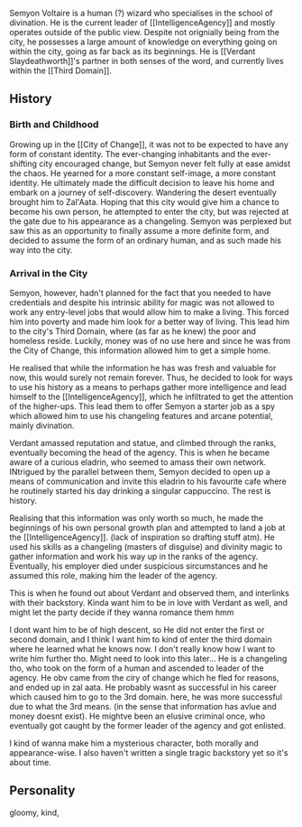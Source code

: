 Semyon Voltaire is a human (?) wizard who specialises in the school of divination. He is the current leader of [[IntelligenceAgency]] and mostly operates outside of the public view. Despite not orignially being from the city, he possesses a large amount of knowledge on everything going on within the city, going as far back as its beginnings. He is [[Verdant Slaydeathworth]]'s partner in both senses of the word, and currently lives within the [[Third Domain]].
## History
### Birth and Childhood
Growing up in the [[City of Change]], it was not to be expected to have any form of constant identity. The ever-changing inhabitants and the ever-shifting city encouraged change, but Semyon never felt fully at ease amidst the chaos. He yearned for a more constant self-image, a more constant identity. He ultimately made the difficult decision to leave his home and embark on a journey of self-discovery.
Wandering the desert eventually brought him to Zal'Aata. Hoping that this city would give him a chance to become his own person, he attempted to enter the city, but was rejected at the gate due to his appearance as a changeling. Semyon was perplexed but saw this as an opportunity to finally assume a more definite form, and decided to assume the form of an ordinary human, and as such made his way into the city.
### Arrival in the City
Semyon, however, hadn't planned for the fact that you needed to have credentials and despite his intrinsic ability for magic was not allowed to work any entry-level jobs that would allow him to make a living. This forced him into poverty and made him look for a better way of living.
This lead him to the city's Third Domain, where (as far as he knew) the poor and homeless reside. Luckily, money was of no use here and since he was from the City of Change, this information allowed him to get a simple home.

He realised that while the information he has was fresh and valuable for now, this would surely not remain forever. Thus, he decided to look for ways to use his history as a means to perhaps gather more intelligence and lead himself to the [[IntelligenceAgency]], which he infiltrated to get the attention of the higher-ups. This lead them to offer Semyon a starter job as a spy which allowed him to use his changeling features and arcane potential, mainly divination.

Verdant amassed reputation and statue, and climbed through the ranks, eventually becoming the head of the agency. This is when he became aware of a curious eladrin, who seemed to amass their own network. INtrigued by the parallel between them, Semyon decided to open up a means of communication and invite this eladrin to his favourite cafe where he routinely started his day drinking a singular cappuccino. The rest is history.


Realising that this information was only worth so much, he made the beginnings of his own personal growth plan and attempted to land a job at the [[IntelligenceAgency]]. (lack of inspiration so drafting stuff atm). He used his skills as a changeling (masters of disguise) and divinity magic to gather information and work his way up in the ranks of the agency. Eventually, his employer died under suspicious sircumstances and he assumed this role, making him the leader of the agency.

This is when he found out about Verdant and observed them, and interlinks with their backstory. Kinda want him to be in love with Verdant as well, and might let the party decide if they wanna romance them hmm

I dont want him to be of high descent, so He did not enter the first or second domain, and I think I want him to kind of enter the third domain where he learned what he knows now. I don't really know how I want to write him further tho. Might need to look into this later... He is a changeling tho, who took on the form of a human and ascended to leader of the agency. He obv came from the ciry of change which he fled for reasons, and ended up in zal aata. He probably wasnt as successful in his career which caused him to go to the 3rd domain. here, he was more successful due to what the 3rd means. (in the sense that information has avlue and money doesnt exist). He mightve been an elusive criminal once, who eventually got caught by the former leader of the agency and got enlisted.

I kind of wanna make him a mysterious character, both morally and appearance-wise. I also haven't written a single tragic backstory yet so it's about time.

## Personality
gloomy, kind, 